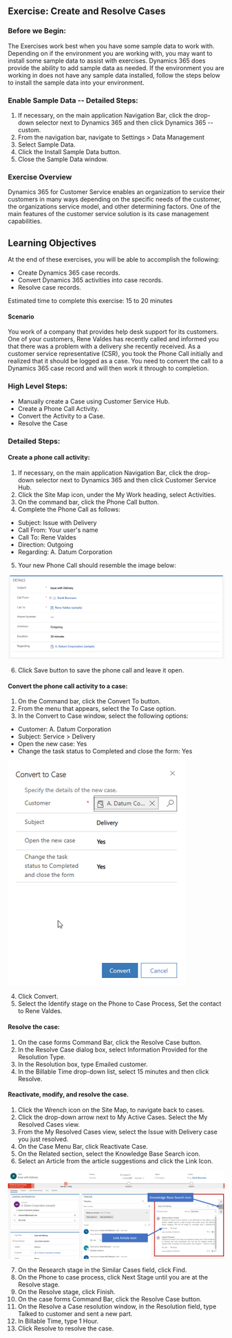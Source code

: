 ## Exercise: Create and Resolve Cases

### Before we Begin:

The Exercises work best when you have some sample data to work with. Depending on if the environment you are working with, you may want to install some sample data to assist with exercises. Dynamics 365 does provide the ability to add sample data as needed. If the environment you are working in does not have any sample data installed, follow the steps below to install the sample data into your environment.

### Enable Sample Data -- Detailed Steps:

1. If necessary, on the main application Navigation Bar, click the drop-down selector next to Dynamics 365 and then click Dynamics 365 -- custom.
2. From the navigation bar, navigate to Settings \> Data Management
3. Select Sample Data. 
4. Click the Install Sample Data button.
5. Close the Sample Data window.

### Exercise Overview

Dynamics 365 for Customer Service enables an organization to service their customers in many ways depending on the specific needs of the customer, the organizations service model, and other determining factors. One of the main features of the customer service solution is its case management capabilities.

## Learning Objectives

At the end of these exercises, you will be able to accomplish the
following:

-   Create Dynamics 365 case records.
-   Convert Dynamics 365 activities into case records.
-   Resolve case records.

Estimated time to complete this exercise: 15 to 20 minutes

#### Scenario

You work of a company that provides help desk support for its customers. One of your customers, Rene Valdes has recently called and informed you that there was a problem with a delivery she recently received. As a customer service representative (CSR), you took the Phone Call initially and realized that it should be logged as a case. You need to convert the call to a Dynamics 365 case record and will then work it through to completion.

### High Level Steps:

-   Manually create a Case using Customer Service Hub.
-   Create a Phone Call Activity.
-   Convert the Activity to a Case.
-   Resolve the Case

### Detailed Steps:

#### Create a phone call activity:

1. If necessary, on the main application Navigation Bar, click the drop-down selector next to Dynamics 365 and then  click Customer Service Hub.
2. Click the Site Map icon, under the My Work heading, select Activities.
3. On the command bar, click the Phone Call button. 
4. Complete the Phone Call as follows:
- Subject: Issue with Delivery
- Call From: Your user's name
- Call To: Rene Valdes
- Direction: Outgoing
- Regarding: A. Datum Corporation

5. Your new Phone Call should resemble the image below:

![details window](../media/cm_lab_1.png)

6. Click Save button to save the phone call and leave it open.

#### Convert the phone call activity to a case:

1. On the Command bar, click the Convert To button.
2. From the menu that appears, select the To Case option. 
3. In the Convert to Case window, select the following options:
- Customer: A. Datum Corporation
- Subject: Service \> Delivery
- Open the new case: Yes
- Change the task status to Completed and close the form: Yes

![Convert to case window](../media/cm_lab_2.png)

4. Click Convert. 
5. Select the Identify stage on the Phone to Case Process, Set the contact to Rene Valdes.

#### Resolve the case:

1.  On the case forms Command Bar, click the Resolve Case button.
2.  In the Resolve Case dialog box, select Information Provided for the Resolution Type.
3.  In the Resolution box, type Emailed customer.
4.  In the Billable Time drop-down list, select 15 minutes and then click Resolve.

#### Reactivate, modify, and resolve the case.

1.  Click the Wrench icon on the Site Map, to navigate back to cases.
2.  Click the drop-down arrow next to My Active Cases. Select the My  Resolved Cases view.
3.   From the My Resolved Cases view, select the Issue with Delivery case you just resolved.
4.  On the Case Menu Bar, click Reactivate Case.
5.  On the Related section, select the Knowledge Base Search icon.
6. Select an Article from the article suggestions and click the Link Icon.

![Article Selection Link](../media/cm_lab_3.png)

7. On the Research stage in the Similar Cases field, click Find.
8. On the Phone to case process, click Next Stage until you are at the Resolve stage.
9. On the Resolve stage, click Finish.
10. On the case forms Command Bar, click the Resolve Case button.
11. On the Resolve a Case resolution window, in the Resolution field, type Talked to customer and sent a new part.
12. In Billable Time, type 1 Hour.
13. Click Resolve to resolve the case.
